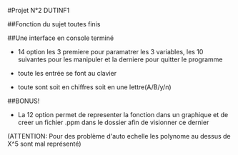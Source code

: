 #Projet N°2 DUTINF1

##Fonction du sujet toutes finis

##Une interface en console terminé

* 14 option les 3 premiere pour paramatrer les 3 variables, les 10 suivantes pour les manipuler et la derniere pour quitter le programme

* toute les entrée se font au clavier

* toute sont soit en chiffres soit en une lettre(A/B/y/n)

##BONUS!

* La 12  option permet de representer la fonction dans un graphique et de creer un fichier .ppm dans le dossier afin de visionner ce dernier

(ATTENTION: Pour des problème d'auto echelle les polynome au dessus de X^5 sont mal représenté)

